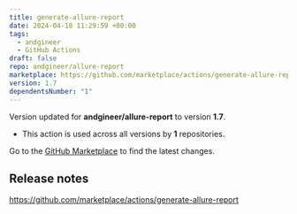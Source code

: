 ```yaml
---
title: generate-allure-report
date: 2024-04-18 11:29:59 +00:00
tags:
  - andgineer
  - GitHub Actions
draft: false
repo: andgineer/allure-report
marketplace: https://github.com/marketplace/actions/generate-allure-report
version: 1.7
dependentsNumber: "1"
---
```



Version updated for **andgineer/allure-report** to version **1.7**.
- This action is used across all versions by **1** repositories.

Go to the [GitHub Marketplace](https://github.com/marketplace/actions/generate-allure-report) to find the latest changes.

## Release notes

https://github.com/marketplace/actions/generate-allure-report
